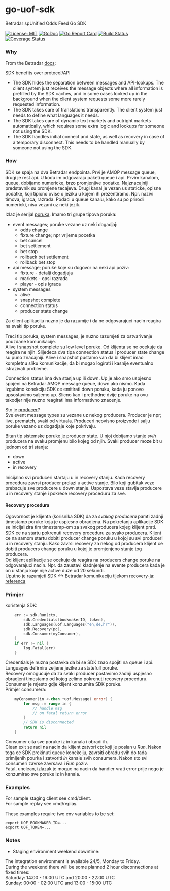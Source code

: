 # go-uof-sdk
Betradar spUnified Odds Feed Go SDK

[![License: MIT](https://img.shields.io/badge/License-MIT-blue.svg)](https://opensource.org/licenses/MIT)
[![GoDoc](https://godoc.org/github.com/minus5/go-uof-sdk?status.svg)](https://godoc.org/github.com/minus5/go-uof-sdk) 
[![Go Report Card](https://goreportcard.com/badge/github.com/minus5/go-uof-sdk)](https://goreportcard.com/report/github.com/minus5/go-uof-sdk)
[![Build Status](https://travis-ci.com/minus5/go-uof-sdk.svg)](https://travis-ci.com/minus5/go-uof-sdk)
[![Coverage Status](https://coveralls.io/repos/github/minus5/go-uof-sdk/badge.svg?branch=master)](https://coveralls.io/github/minus5/go-uof-sdk?branch=master)

  

### Why

From the Betradar [docs](https://docs.betradar.com/display/BD/UOF+-+SDK): 

SDK benefits over protocol/API
 * The SDK hides the separation between messages and API-lookups. The client system just receives the message objects where all information is prefilled by the SDK caches, and in some cases looked up in the background when the client system requests some more rarely requested information.
 * The SDK takes care of translations transparently. The client system just needs to define what languages it needs.
 * The SDK takes care of dynamic text markets and outright markets automatically, which requires some extra logic and lookups for someone not using the SDK.
 * The SDK handles initial connect and state, as well as recovery in case of a temporary disconnect. This needs to be handled manually by someone not using the SDK.


### How

SDK se spaja na dva Betradar endpointa. Prvi je AMQP message queue, drugi je rest api. U kodu im odgovaraju paketi queue i api.   Prvim kanalom, queue, dobijamo numericke, brzo promjenjive podatke. Najznacajniji predstavnik su promjene tecajeva. Drugi kanal je vezan us staticke, opisne podatke, koji tipicno ovise o jeziku u kojem ih prezentiramo. Npr. nazivi timova, igraca, razrada. Podaci u queue kanalu, kako su po prirodi numericki, nisu vezani uz neki jezik.

Izlaz je serijal [poruka](https://github.com/minus5/go-uof-sdk/blob/00bca10f295f31c1581826411412ffb1913edf80/message.go#L42). Imamo tri grupe tipova poruka:
 * event messages; poruke vezane uz neki dogadjaj:
   * odds change
   * fixture change; npr vrijeme pocetka
   * bet cancel
   * bet settlement
   * bet stop
   * rollback bet settlement
   * rollback bet stop
 * api message; poruke koje su dogovor na neki api poziv:
   * fixture - detalji dogadjaja
   * markets - opsi razrada
   * player  - opis igraca
 * system messages
   * alive
   * snapshot complete
   * connection status
   * producer state change

Za client aplikaciju nuzno je da razumije i da ne odgovarajuci nacin reagira na svaki tip poruke.

Treci tip poruka, system messages, je nuzno razumjeti za ostvarivanje pouzdane komunikacije.  
Alive i snapshot complete su low level poruke. Od klijenta se ne ocekuje da reagira ne njih. Slijedeca dva tipa connection status i producer state change su puno znacajniji. Alive i snapshot pustamo van da bi klijent imao kompletnu sliku komunikacije, da bi mogao logirati i kasnije eventualno istrazivati probleme.

Connection status ima dva stanja up ili down. Up je ako smo uspjesno spojeni na Betradar AMQP message queue, down ako nismo. Kada izgubimo konekciju SDK ce emitirati down poruku, kada ju ponovo upsostavimo saljemo up. Slicno kao i prethodne dvije poruke na ovu takodjer nije nuzno reagirati ima informativno znacenje.

Sto je [producer](https://docs.betradar.com/display/BD/UOF+-+Producers)?  
Sve event message types su vezane uz nekog producera. Producer je npr; live, prematch, svaki od virtuala. Produceri neovisno proizvode i salju poruke vezano uz dogadjaje koje pokrivaju.

Bitan tip sistemske poruke je producer state. U njoj dobijamo stanje *svih* producera na svaku promjenu bilo kojeg od njih. Svaki producer moze bit u jednom od tri stanja:
 * down
 * active
 * in recovery

Inicijalno svi produceri startaju u in recovery stanju. Kada recovery procedura zavrsi producer prelazi u active stanje. Bilo koji gubitak veze prebacuje sve producere u down stanje. Uspostava veze stavlja producere u in recovery stanje i pokrece recovery proceduru za sve. 

#### Recovery procedura

Ogovornost je klijenta (korisnika SDK) da za *svakog producera* pamti zadnji timestamp poruke koja je uspjesno obradjena. Na pokretanju aplikacije SDK se inicijalizira tim timestamp-om za svakog producera kojeg klijent prati.  
SDK ce na startu pokrenuti recovery proceduru za svako producera. Kijent ce na samom startu dobiti producer change poruku u kojoj su svi produceri u in recovery stanju. Kako zavrsi recovery za nekog od producera klijent ce dobiti producers change poruku u kojoj je promjenjeno stanje tog producera.  
Od klijent aplikacije se ocekuje da reagira na producers change poruke na odgovarajuci nacin. Npr. da zaustavi kladnjenje na evente producera kada je on u stanju koje nije active duze od 20 sekundi.  
Uputno je razumjeti SDK <-> Betradar komunikaciju tijekom recovery-ja: [referenca](https://docs.betradar.com/display/BD/UOF+-+Recovery+using+API)


### Primjer

koristenja SDK:
```Go
	err := sdk.Run(ctx,
		sdk.Credentials(bookmakerID, token),		
		sdk.Languages(uof.Languages("en,de,hr")),        
		sdk.Recovery(pc),
		sdk.Consumer(myConsumer),
	)
	if err != nil {
		log.Fatal(err)
	}
```
Credentials je nuzna postavka da bi se SDK znao spojiti na queue i api.  
Languages defirnira zeljene jezike za statefull poruke.  
Recovery omogucuje da za svaki producer postavimo zadnji uspjesno obradjeni timestamp od kojeg zelimo pokrenuti recovery proceduru.  
Consumer je mjesto gdje klijent konzumira SDK poruke.  
Primjer consumera:

```Go
    myConsumer(in <-chan *uof.Message) error) {
		for msg := range in {
            // handle msg
            // on fatal return error
		}
        // SDK is disconnected
		return nil
	}
```

Consumer cita sve poruke iz in kanala i obradi ih.  
Clean exit se radi na nacin da klijent zatvori ctx koji je poslan u _Run_. Nakon toga ce SDK prekinuti queue konekciju, zavrsiti obradu svih do tada primljenih pourka i zatvoriti _in_ kanale svih  consumera. Nakon sto svi consumeri zavrse zavrsava i _Run_ poziv.  
Fatal, unclean, izlazak je moguc na nacin da handler vrati error prije nego je konzumirao sve poruke iz in kanala.


### Examples

For sample staging client see cmd/client.  
For sample replay see cmd/replay.  

These examples require two env variables to be set:  
```shell
export UOF_BOOKMAKER_ID=...  
export UOF_TOKEN=...  
```

### Notes    


* Staging environment weekend downtime:

The integration environment is available 24/5, Monday to Friday.  
During the weekend there will be some planned 2 hour disconnections at fixed times:  
Saturday: 14:00 - 16:00 UTC and 20:00 - 22:00 UTC  
Sunday: 00:00 - 02:00 UTC and 13:00 - 15:00 UTC  


